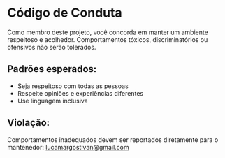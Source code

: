 # Código de Conduta

Como membro deste projeto, você concorda em manter um ambiente respeitoso e acolhedor. Comportamentos tóxicos, discriminatórios ou ofensivos não serão tolerados.

## Padrões esperados:

- Seja respeitoso com todas as pessoas
- Respeite opiniões e experiências diferentes
- Use linguagem inclusiva

## Violação:

Comportamentos inadequados devem ser reportados diretamente para o mantenedor: lucamargostivan@gmail.com
